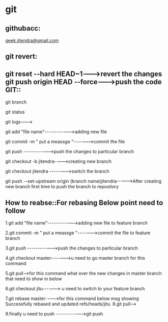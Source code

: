 # git
githubacc:
----------
geek.jitendra@gmail.com

git revert:
----------
git reset --hard HEAD~1--->revert the changes
git push origin HEAD --force--->push the code
GIT::
-----
git branch

git status 

git logs--->

git add "file name"------------>adding new file

git commit -m "  put a meassge "------->commit the file

git push ------------>push the changes to particular branch

git checkout -b  jitendra---->creating new branch

git checkout jitendra -------->switch the branch

git push --set-upstream origin (branch name)jitendra----->After creating new branch first time to push the branch to repository 

How to reabse::For rebasing Below point need to follow 
------------------------------------------------------
1.git add "file name"------------>adding new file to feature branch

2.git commit -m "  put a meassge "------->commit the file to feature branch

3.git push ------------>push the changes to particular branch

4.git checkout master------->u need to go master branch for this command

5.git pull-->for this command what ever the new changes in master branch that need to show in below

6.git checkout jitu------> u need to switch to your feature branch

7.git rebase master---->for this command below msg showing
  Successfully rebased and updated refs/heads/jitu.
8.git pull-->

9.finally u need to push ------------>git push



